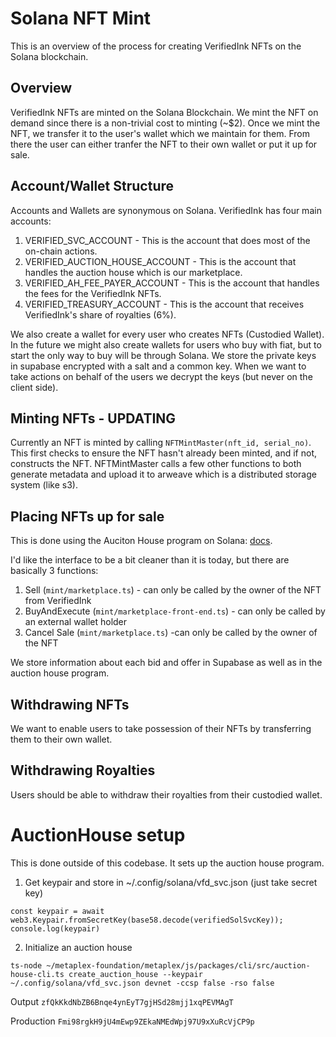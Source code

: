 # Solana NFT Mint
This is an overview of the process for creating VerifiedInk NFTs on the Solana blockchain.

## Overview
VerifiedInk NFTs are minted on the Solana Blockchain. We mint the NFT on demand since there is a non-trivial cost to minting (~$2). Once we mint the NFT, we transfer it to the user's wallet which we maintain for them. From there the user can either tranfer the NFT to their own wallet or put it up for sale.

## Account/Wallet Structure
Accounts and Wallets are synonymous on Solana. VerifiedInk has four main accounts:
1. VERIFIED_SVC_ACCOUNT - This is the account that does most of the on-chain actions.
2. VERIFIED_AUCTION_HOUSE_ACCOUNT - This is the account that handles the auction house which is our marketplace.
3. VERIFIED_AH_FEE_PAYER_ACCOUNT - This is the account that handles the fees for the VerifiedInk NFTs.
4. VERIFIED_TREASURY_ACCOUNT - This is the account that receives VerifiedInk's share of royalties (6%).

We also create a wallet for every user who creates NFTs (Custodied Wallet). In the future we might also create wallets for users who buy with fiat, but to start the only way to buy will be through Solana. We store the private keys in supabase encrypted with a salt and a common key. When we want to take actions on behalf of the users we decrypt the keys (but never on the client side).

## Minting NFTs - UPDATING
Currently an NFT is minted by calling `NFTMintMaster(nft_id, serial_no)`. This first checks to ensure the NFT hasn't already been minted, and  if not, constructs the NFT. 
NFTMintMaster calls a few other functions to both generate metadata and upload it to arweave which is a distributed storage system (like s3).

## Placing NFTs up for sale
This is done using the Auciton House program on Solana: [docs](https://docs.metaplex.com/auction-house/definition). 

I'd like the interface to be a bit cleaner than it is today, but there are basically 3 functions:
1. Sell (`mint/marketplace.ts`) - can only be called by the owner of the NFT from VerifiedInk
2. BuyAndExecute (`mint/marketplace-front-end.ts`) - can only be called by an external wallet holder
3. Cancel Sale (`mint/marketplace.ts`) -can only be called by the owner of the NFT

We store information about each bid and offer in Supabase as well as in the auction house program.

## Withdrawing NFTs
We want to enable users to take possession of their NFTs by transferring them to their own wallet.

## Withdrawing Royalties
Users should be able to withdraw their royalties from their custodied wallet.



# AuctionHouse setup
This is done outside of this codebase. It sets up the auction house program.

1. Get keypair and store in ~/.config/solana/vfd_svc.json (just take secret key)
  ```
  const keypair = await web3.Keypair.fromSecretKey(base58.decode(verifiedSolSvcKey));
  console.log(keypair)
  ```
2. Initialize an auction house
```
ts-node ~/metaplex-foundation/metaplex/js/packages/cli/src/auction-house-cli.ts create_auction_house --keypair ~/.config/solana/vfd_svc.json devnet -ccsp false -rso false

```
Output `zfQkKkdNbZB6Bnqe4ynEyT7gjHSd28mjj1xqPEVMAgT`

Production `Fmi98rgkH9jU4mEwp9ZEkaNMEdWpj97U9xXuRcVjCP9p`


